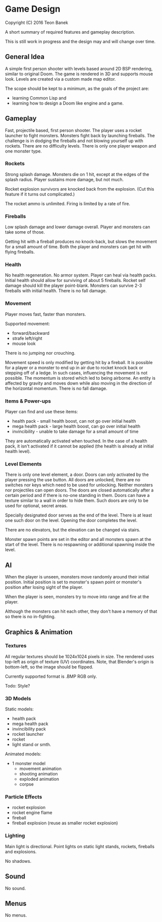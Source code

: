 # Game Design

Copyright (C) 2016 Teon Banek

A short summary of required features and gameplay description.

This is still work in progress and the design may and will change over time.

## General Idea

A simple first person shooter with levels based around 2D BSP rendering,
similar to original Doom. The game is rendered in 3D and supports mouse look.
Levels are created via a custom made map editor.

The scope should be kept to a minimum, as the goals of the project are:

  * learning Common Lisp and
  * learning how to design a Doom like engine and a game.

## Gameplay

Fast, projectile based, first person shooter. The player uses a rocket
launcher to fight monsters. Monsters fight back by launching fireballs. The
challenge is in dodging the fireballs and not blowing yourself up with
rockets. There are no difficulty levels. There is only one player weapon and
one monster type.

### Rockets

Strong splash damage. Monsters die on 1 hit, except at the edges of the splash
radius. Player sustains more damage, but not much.

Rocket explosion survivors are knocked back from the explosion. (Cut this
feature if it turns out complicated.)

The rocket ammo is unlimited. Firing is limited by a rate of fire.

### Fireballs

Low splash damage and lower damage overall. Player and monsters can take some
of those.

Getting hit with a fireball produces no knock-back, but slows the movement for
a small amount of time. Both the player and monsters can get hit with flying
fireballs.

### Health

No health regeneration. No armor system. Player can heal via health packs.
Initial health should allow for surviving of about 5 fireballs. Rocket self
damage should kill the player point-blank. Monsters can survive 2-3 fireballs
with initial health. There is no fall damage.

### Movement

Player moves fast, faster than monsters.

Supported movement:

  * forward/backward
  * strafe left/right
  * mouse look

There is no jumping nor crouching.

Movement speed is only modified by getting hit by a fireball. It is possible
for a player or a monster to end up in air due to rocket knock back or
stepping off of a ledge. In such cases, influencing the movement is not
possible. The momentum is stored which led to being airborne. An entity is
affected by gravity and moves down while also moving in the direction of
the horizontal momentum. There is no fall damage.

### Items & Power-ups

Player can find and use these items:

  * health pack - small health boost, can not go over initial health
  * mega health pack - large health boost, can go over initial health
  * invincibility - unable to take damage for a small amount of time

They are automatically activated when touched. In the case of a health pack,
it isn't activated if it cannot be applied (the health is already at initial
health level).

### Level Elements

There is only one level element, a door. Doors can only activated by the
player pressing the use button. All doors are unlocked, there are no switches
nor keys which need to be used for unlocking. Neither monsters nor projectiles
can open doors. The doors are closed automatically after a certain period and
if there is no-one standing in them. Doors can have a texture similar to a
wall in order to hide them. Such doors are only to be used for optional,
secret areas.

Specially designated door serves as the end of the level. There is at least
one such door on the level. Opening the door completes the level.

There are no elevators, but the elevation can be changed via stairs.

Monster spawn points are set in the editor and all monsters spawn at the start
of the level. There is no respawning or additional spawning inside the level.

## AI

When the player is unseen, monsters move randomly around their initial
position. Initial position is set to monster's spawn point or monster's
position after losing sight of the player.

When the player is seen, monsters try to move into range and fire at the
player.

Although the monsters can hit each other, they don't have a memory of that so
there is no in-fighting.

## Graphics & Animation

### Textures

All regular textures should be 1024x1024 pixels in size. The rendered uses
top-left as origin of texture (UV) coordinates. Note, that Blender's origin is
bottom-left, so the image should be flipped.

Currently supported format is .BMP RGB only.

Todo: Style?

### 3D Models

Static models:

  * health pack
  * mega health pack
  * invincibility pack
  * rocket launcher
  * rocket
  * light stand or smth.

Animated models:

  * 1 monster model
    - movement animation
    - shooting animation
    - exploded animation
    - corpse

### Particle Effects

  * rocket explosion
  * rocket engine flame
  * fireball
  * fireball explosion (reuse as smaller rocket explosion)

### Lighting

Main light is directional. Point lights on static light stands, rockets,
fireballs and explosions.

No shadows.

## Sound

No sound.

## Menus

No menus.
